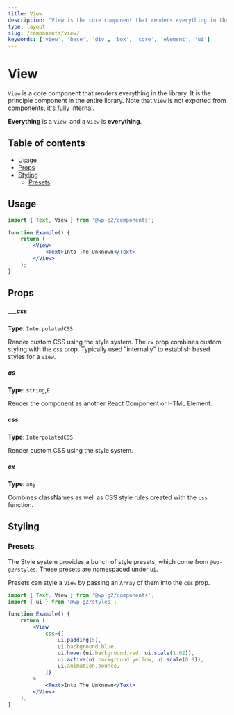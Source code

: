 ```yaml
---
title: View
description: 'View is the core component that renders everything in the library. It is the principle component in the entire library.'
type: layout
slug: /components/view/
keywords: ['view', 'base', 'div', 'box', 'core', 'element', 'ui']
---
```


# View

`View` is a core component that renders everything in the library. It is the principle component in the entire library. Note that `View` is not exported from components, it's fully internal.

**Everything** is a `View`, and a `View` is **everything**.

## Table of contents

<!-- START doctoc generated TOC please keep comment here to allow auto update -->
<!-- DON'T EDIT THIS SECTION, INSTEAD RE-RUN doctoc TO UPDATE -->

-   [Usage](#usage)
-   [Props](#props)
-   [Styling](#styling)
    -   [Presets](#presets)

<!-- END doctoc generated TOC please keep comment here to allow auto update -->

<!-- Automatically Generated. DO NOT EDIT THIS FILE. -->
<!-- Instead, edit packages/website/src/docs/components/core/view.mdx -->

<!-- props -->

<!-- Automatically Generated -->

## Usage

```jsx live
import { Text, View } from '@wp-g2/components';

function Example() {
	return (
		<View>
			<Text>Into The Unknown</Text>
		</View>
	);
}
```

## Props

##### \_\_\_css

**Type**: `InterpolatedCSS`

Render custom CSS using the style system. The `cx` prop combines custom styling with the `css` prop.
Typically used "internally" to establish based styles for a `View`.

##### as

**Type**: `string`,`E`

Render the component as another React Component or HTML Element.

##### css

**Type**: `InterpolatedCSS`

Render custom CSS using the style system.

##### cx

**Type**: `any`

Combines classNames as well as CSS style rules created with the `css` function.

<!-- /Automatically Generated -->
<!-- /props -->

## Styling

### Presets

The Style system provides a bunch of style presets, which come from `@wp-g2/styles`. These presets are namespaced under `ui`.

Presets can style a `View` by passing an `Array` of them into the `css` prop.

```jsx live
import { Text, View } from '@wp-g2/components';
import { ui } from '@wp-g2/styles';

function Example() {
	return (
		<View
			css={[
				ui.padding(5),
				ui.background.blue,
				ui.hover(ui.background.red, ui.scale(1.02)),
				ui.active(ui.background.yellow, ui.scale(0.8)),
				ui.animation.bounce,
			]}
		>
			<Text>Into The Unknown</Text>
		</View>
	);
}
```

